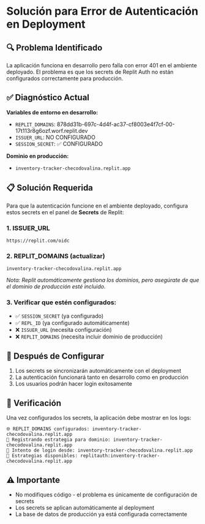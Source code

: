 # Solución para Error de Autenticación en Deployment

## 🔍 Problema Identificado

La aplicación funciona en desarrollo pero falla con error 401 en el ambiente deployado. El problema es que los secrets de Replit Auth no están configurados correctamente para producción.

## ✅ Diagnóstico Actual

**Variables de entorno en desarrollo:**
- `REPLIT_DOMAINS`: 878dd31b-697c-4d4f-ac37-cf8003e4f7cf-00-17t113r8g6ozf.worf.replit.dev
- `ISSUER_URL`: NO CONFIGURADO
- `SESSION_SECRET`: ✅ CONFIGURADO

**Dominio en producción:**
- `inventory-tracker-checodovalina.replit.app`

## 📋 Solución Requerida

Para que la autenticación funcione en el ambiente deployado, configura estos secrets en el panel de **Secrets** de Replit:

### 1. ISSUER_URL
```
https://replit.com/oidc
```

### 2. REPLIT_DOMAINS (actualizar)
```
inventory-tracker-checodovalina.replit.app
```

*Nota: Replit automáticamente gestiona los dominios, pero asegúrate de que el dominio de producción esté incluido.*

### 3. Verificar que estén configurados:
- ✅ `SESSION_SECRET` (ya configurado)
- ✅ `REPL_ID` (ya configurado automáticamente)
- ❌ `ISSUER_URL` (necesita configuración)
- ❌ `REPLIT_DOMAINS` (necesita incluir dominio de producción)

## 🚀 Después de Configurar

1. Los secrets se sincronizarán automáticamente con el deployment
2. La autenticación funcionará tanto en desarrollo como en producción
3. Los usuarios podrán hacer login exitosamente

## 🔧 Verificación

Una vez configurados los secrets, la aplicación debe mostrar en los logs:
```
🌐 REPLIT_DOMAINS configurados: inventory-tracker-checodovalina.replit.app
📝 Registrando estrategia para dominio: inventory-tracker-checodovalina.replit.app
🔐 Intento de login desde: inventory-tracker-checodovalina.replit.app
🔑 Estrategias disponibles: replitauth:inventory-tracker-checodovalina.replit.app
```

## ⚠️ Importante

- No modifiques código - el problema es únicamente de configuración de secrets
- Los secrets se aplican automáticamente al deployment
- La base de datos de producción ya está configurada correctamente